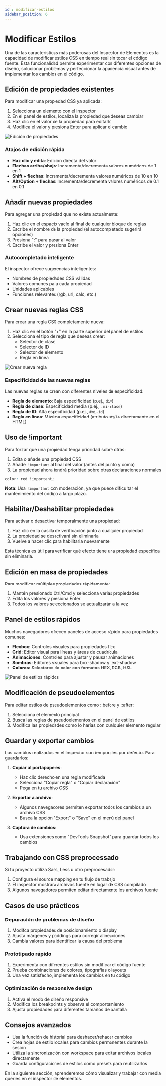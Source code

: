 ```yaml
---
id : modificar-estilos
sidebar_position: 6
---
```


# Modificar Estilos

Una de las características más poderosas del Inspector de Elementos es la capacidad de modificar estilos CSS en tiempo real sin tocar el código fuente. Esta funcionalidad permite experimentar con diferentes opciones de diseño, solucionar problemas y perfeccionar la apariencia visual antes de implementar los cambios en el código.

## Edición de propiedades existentes

Para modificar una propiedad CSS ya aplicada:

1. Selecciona un elemento con el inspector
2. En el panel de estilos, localiza la propiedad que deseas cambiar
3. Haz clic en el valor de la propiedad para editarlo
4. Modifica el valor y presiona Enter para aplicar el cambio

![Edición de propiedades](https://ejemplo.com/images/edit-properties.png)

### Atajos de edición rápida

- **Haz clic y edita**: Edición directa del valor
- **Flechas arriba/abajo**: Incrementa/decrementa valores numéricos de 1 en 1
- **Shift + flechas**: Incrementa/decrementa valores numéricos de 10 en 10
- **Alt/Option + flechas**: Incrementa/decrementa valores numéricos de 0.1 en 0.1

## Añadir nuevas propiedades

Para agregar una propiedad que no existe actualmente:

1. Haz clic en el espacio vacío al final de cualquier bloque de reglas
2. Escribe el nombre de la propiedad (el autocompletado sugerirá opciones)
3. Presiona ":" para pasar al valor
4. Escribe el valor y presiona Enter

### Autocompletado inteligente

El inspector ofrece sugerencias inteligentes:

- Nombres de propiedades CSS válidas
- Valores comunes para cada propiedad
- Unidades aplicables
- Funciones relevantes (rgb, url, calc, etc.)

## Crear nuevas reglas CSS

Para crear una regla CSS completamente nueva:

1. Haz clic en el botón "+" en la parte superior del panel de estilos
2. Selecciona el tipo de regla que deseas crear:
   - Selector de clase
   - Selector de ID
   - Selector de elemento
   - Regla en línea

![Crear nueva regla](https://ejemplo.com/images/create-rule.png)

### Especificidad de las nuevas reglas

Las nuevas reglas se crean con diferentes niveles de especificidad:

- **Regla de elemento**: Baja especificidad (p.ej., `div`)
- **Regla de clase**: Especificidad media (p.ej., `.mi-clase`)
- **Regla de ID**: Alta especificidad (p.ej., `#mi-id`)
- **Regla en línea**: Máxima especificidad (atributo `style` directamente en el HTML)

## Uso de !important

Para forzar que una propiedad tenga prioridad sobre otras:

1. Edita o añade una propiedad CSS
2. Añade `!important` al final del valor (antes del punto y coma)
3. La propiedad ahora tendrá prioridad sobre otras declaraciones normales

```css
color: red !important;
```

**Nota**: Usa `!important` con moderación, ya que puede dificultar el mantenimiento del código a largo plazo.

## Habilitar/Deshabilitar propiedades

Para activar o desactivar temporalmente una propiedad:

1. Haz clic en la casilla de verificación junto a cualquier propiedad
2. La propiedad se desactivará sin eliminarla
3. Vuelve a hacer clic para habilitarla nuevamente

Esta técnica es útil para verificar qué efecto tiene una propiedad específica sin eliminarla.

## Edición en masa de propiedades

Para modificar múltiples propiedades rápidamente:

1. Mantén presionado Ctrl/Cmd y selecciona varias propiedades
2. Edita los valores y presiona Enter
3. Todos los valores seleccionados se actualizarán a la vez

## Panel de estilos rápidos

Muchos navegadores ofrecen paneles de acceso rápido para propiedades comunes:

- **Flexbox**: Controles visuales para propiedades flex
- **Grid**: Editor visual para líneas y áreas de cuadrícula
- **Animaciones**: Controles para ajustar y pausar animaciones
- **Sombras**: Editores visuales para box-shadow y text-shadow
- **Colores**: Selectores de color con formatos HEX, RGB, HSL

![Panel de estilos rápidos](https://ejemplo.com/images/quick-edit-panel.png)

## Modificación de pseudoelementos

Para editar estilos de pseudoelementos como ::before y ::after:

1. Selecciona el elemento principal
2. Busca las reglas de pseudoelementos en el panel de estilos
3. Modifica las propiedades como lo harías con cualquier elemento regular

## Guardar y exportar cambios

Los cambios realizados en el inspector son temporales por defecto. Para guardarlos:

1. **Copiar al portapapeles**:
   - Haz clic derecho en una regla modificada
   - Selecciona "Copiar regla" o "Copiar declaración"
   - Pega en tu archivo CSS

2. **Exportar a archivo**:
   - Algunos navegadores permiten exportar todos los cambios a un archivo CSS
   - Busca la opción "Export" o "Save" en el menú del panel

3. **Captura de cambios**:
   - Usa extensiones como "DevTools Snapshot" para guardar todos los cambios

## Trabajando con CSS preprocessado

Si tu proyecto utiliza Sass, Less u otro preprocesador:

1. Configura el source mapping en tu flujo de trabajo
2. El inspector mostrará archivos fuente en lugar de CSS compilado
3. Algunos navegadores permiten editar directamente los archivos fuente

## Casos de uso prácticos

### Depuración de problemas de diseño

1. Modifca propiedades de posicionamiento o display
2. Ajusta márgenes y paddings para corregir alineaciones
3. Cambia valores para identificar la causa del problema

### Prototipado rápido

1. Experimenta con diferentes estilos sin modificar el código fuente
2. Prueba combinaciones de colores, tipografías o layouts
3. Una vez satisfecho, implementa los cambios en tu código

### Optimización de responsive design

1. Activa el modo de diseño responsive
2. Modifica los breakpoints y observa el comportamiento
3. Ajusta propiedades para diferentes tamaños de pantalla

## Consejos avanzados

- Usa la función de historial para deshacer/rehacer cambios
- Crea hojas de estilo locales para cambios permanentes durante la sesión
- Utiliza la sincronización con workspace para editar archivos locales directamente
- Guarda configuraciones de estilos como presets para reutilizarlos

En la siguiente sección, aprenderemos cómo visualizar y trabajar con media queries en el inspector de elementos.